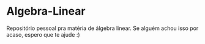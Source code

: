 # Algebra-Linear
Repositório pessoal pra matéria de álgebra linear.
Se alguém achou isso por acaso, espero que te ajude :)
